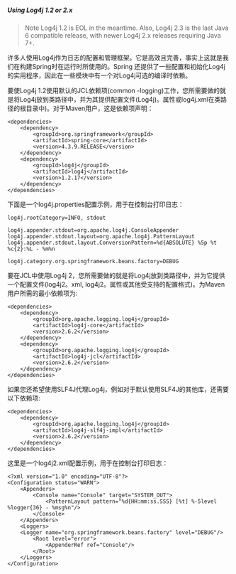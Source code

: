 ##### Using Log4j 1.2 or 2.x

>Note
>Log4j 1.2 is EOL in the meantime. Also, Log4j 2.3 is the last Java 6 compatible release, with newer Log4j 2.x releases requiring Java 7+.

许多人使用Log4j作为日志的配置和管理框架。它是高效且完善，事实上这就是我们在构建Spring时在运行时所使用的。Spring
还提供了一些配置和初始化Log4j的实用程序，因此在一些模块中有一个对Log4j可选的编译时依赖。

要使Log4j 1.2使用默认的JCL依赖项(common -logging)工作，您所需要做的就是将Log4j放到类路径中，并为其提供配置文件(Log4j)。属性或log4j.xml在类路径的根目录中)。对于Maven用户，这是依赖项声明：

```
<dependencies>
	<dependency>
		<groupId>org.springframework</groupId>
		<artifactId>spring-core</artifactId>
		<version>4.3.9.RELEASE</version>
	</dependency>
	<dependency>
		<groupId>log4j</groupId>
		<artifactId>log4j</artifactId>
		<version>1.2.17</version>
	</dependency>
</dependencies>
```

下面是一个log4j.properties配置示例，用于在控制台打印日志：

```
log4j.rootCategory=INFO, stdout

log4j.appender.stdout=org.apache.log4j.ConsoleAppender
log4j.appender.stdout.layout=org.apache.log4j.PatternLayout
log4j.appender.stdout.layout.ConversionPattern=%d{ABSOLUTE} %5p %t %c{2}:%L - %m%n

log4j.category.org.springframework.beans.factory=DEBUG
```

要在JCL中使用Log4j 2，您所需要做的就是将Log4j放到类路径中，并为它提供一个配置文件(log4j2。xml, log4j2。属性或其他受支持的配置格式)。为Maven用户所需的最小依赖项为:

```
<dependencies>
	<dependency>
		<groupId>org.apache.logging.log4j</groupId>
		<artifactId>log4j-core</artifactId>
		<version>2.6.2</version>
	</dependency>
	<dependency>
		<groupId>org.apache.logging.log4j</groupId>
		<artifactId>log4j-jcl</artifactId>
		<version>2.6.2</version>
	</dependency>
</dependencies>
```

如果您还希望使用SLF4J代理Log4j，例如对于默认使用SLF4J的其他库，还需要以下依赖项:

```
<dependencies>
	<dependency>
		<groupId>org.apache.logging.log4j</groupId>
		<artifactId>log4j-slf4j-impl</artifactId>
		<version>2.6.2</version>
	</dependency>
</dependencies>
```

这里是一个log4j2.xml配置示例，用于在控制台打印日志：

```
<?xml version="1.0" encoding="UTF-8"?>
<Configuration status="WARN">
	<Appenders>
		<Console name="Console" target="SYSTEM_OUT">
			<PatternLayout pattern="%d{HH:mm:ss.SSS} [%t] %-5level %logger{36} - %msg%n"/>
		</Console>
	</Appenders>
	<Loggers>
	<Logger name="org.springframework.beans.factory" level="DEBUG"/>
		<Root level="error">
			<AppenderRef ref="Console"/>
		</Root>
	</Loggers>
</Configuration>
```



